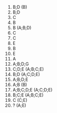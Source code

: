 1. B;D (B)
2. B;D
3. C
4. B 
5. B (A;B;D)
6. C
7. C
8. E
9. B 
10. E
11. A
12. A;B;D;G
13. C;D;E (A;B;C;E)
14. B;D (A;C;D;E)
15. A;B;D;E
16. A;B (B)
17. A;B;C;D;E (A;C;D;E)
18. B;C;E (A;B;C;E)
19. C (C;E)
20. ? (A;E)